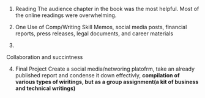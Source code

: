 1. Reading 
The audience chapter in the book was the most helpful. Most of the online readings were overwhelming. 

2. One Use of Comp/Writing Skill
Memos, social media posts, financial reports, press releases, legal documents, and career materials

3. 
Collaboration and succintness

4. Final Project
Create a social media/networing platofrm, take an already published report and condense it down effectivly, **compilation of various types of wiritings, but as a group assignment(a kit of business and technical writings)**
